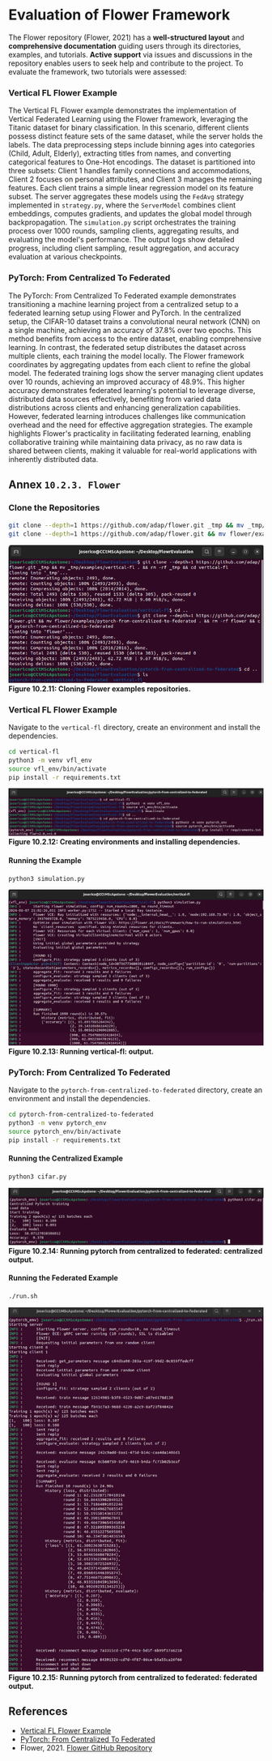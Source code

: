 # Evaluation of Flower Framework

The Flower repository (Flower, 2021) has a **well-structured layout** and **comprehensive documentation** guiding users through its directories, examples, and tutorials. **Active support** via issues and discussions in the repository enables users to seek help and contribute to the project. To evaluate the framework, two tutorials were assessed:

### Vertical FL Flower Example
The Vertical FL Flower example demonstrates the implementation of Vertical Federated Learning using the Flower framework, leveraging the Titanic dataset for binary classification. In this scenario, different clients possess distinct feature sets of the same dataset, while the server holds the labels. The data preprocessing steps include binning ages into categories (Child, Adult, Elderly), extracting titles from names, and converting categorical features to One-Hot encodings. The dataset is partitioned into three subsets: Client 1 handles family connections and accommodations, Client 2 focuses on personal attributes, and Client 3 manages the remaining features. Each client trains a simple linear regression model on its feature subset. The server aggregates these models using the `FedAvg` strategy implemented in `strategy.py`, where the `ServerModel` combines client embeddings, computes gradients, and updates the global model through backpropagation. The `simulation.py` script orchestrates the training process over 1000 rounds, sampling clients, aggregating results, and evaluating the model's performance. The output logs show detailed progress, including client sampling, result aggregation, and accuracy evaluation at various checkpoints.

### PyTorch: From Centralized To Federated
The PyTorch: From Centralized To Federated example demonstrates transitioning a machine learning project from a centralized setup to a federated learning setup using Flower and PyTorch. In the centralized setup, the CIFAR-10 dataset trains a convolutional neural network (CNN) on a single machine, achieving an accuracy of 37.8% over two epochs. This method benefits from access to the entire dataset, enabling comprehensive learning. In contrast, the federated setup distributes the dataset across multiple clients, each training the model locally. The Flower framework coordinates by aggregating updates from each client to refine the global model. The federated training logs show the server managing client updates over 10 rounds, achieving an improved accuracy of 48.9%. This higher accuracy demonstrates federated learning's potential to leverage diverse, distributed data sources effectively, benefiting from varied data distributions across clients and enhancing generalization capabilities. However, federated learning introduces challenges like communication overhead and the need for effective aggregation strategies. The example highlights Flower's practicality in facilitating federated learning, enabling collaborative training while maintaining data privacy, as no raw data is shared between clients, making it valuable for real-world applications with inherently distributed data.

## Annex `10.2.3. Flower`

### Clone the Repositories

```bash
git clone --depth=1 https://github.com/adap/flower.git _tmp && mv _tmp/examples/vertical-fl . && rm -rf _tmp && cd vertical-fl
git clone --depth=1 https://github.com/adap/flower.git && mv flower/examples/pytorch-from-centralized-to-federated . && rm -rf flower && cd pytorch-from-centralized-to-federated
```
![Figure 10.2.11: Cloning Flower examples repositories](../../FiguresAndTables/Figure%2010.2.11.%20Cloning%20Flower%20examples%20repositories.png)  
**Figure 10.2.11: Cloning Flower examples repositories.**

### Vertical FL Flower Example
Navigate to the `vertical-fl` directory, create an environment and install the dependencies.
```bash
cd vertical-fl
python3 -m venv vfl_env
source vfl_env/bin/activate
pip install -r requirements.txt
```
![Figure 10.2.12: Creating environments and installing dependencies](../../FiguresAndTables/Figure%2010.2.12.%20Creating%20environments%20and%20installing%20dependencies.png)  
**Figure 10.2.12: Creating environments and installing dependencies.**

#### Running the Example
```bash
python3 simulation.py
```
![Figure 10.2.13: Running vertical-fl: output](../../FiguresAndTables/Figure%2010.2.13.%20Running%20vertical-fl%3A%20output.png)  
**Figure 10.2.13: Running vertical-fl: output.**


### PyTorch: From Centralized To Federated
Navigate to the `pytorch-from-centralized-to-federated` directory, create an environment and install the dependencies.

```bash
cd pytorch-from-centralized-to-federated
python3 -m venv pytorch_env
source pytorch_env/bin/activate
pip install -r requirements.txt
```

#### Running the Centralized Example


```bash
python3 cifar.py
```
![Figure 10.2.14: Running pytorch from centralized to federated: centralized output](../../FiguresAndTables/Figure%2010.2.14.%20Running%20pytorch%20from%20centralized%20to%20federated%3A%20centralized%20output.png)  
 **Figure 10.2.14: Running pytorch from centralized to federated: centralized output.**
#### Running the Federated Example


```bash
./run.sh
```
![Figure 10.2.15: Running pytorch from centralized to federated: federated output](../../FiguresAndTables/Figure%2010.2.15.%20Running%20pytorch%20from%20centralized%20to%20federated%3A%20federated%20output.png)  
 **Figure 10.2.15: Running pytorch from centralized to federated: federated output.**


## References

- [Vertical FL Flower Example](https://github.com/adap/flower/tree/main/examples/vertical-fl)
- [PyTorch: From Centralized To Federated](https://github.com/adap/flower/tree/main/examples/pytorch-from-centralized-to-federated)
- Flower, 2021. [Flower GitHub Repository](https://github.com/adap/flower)


